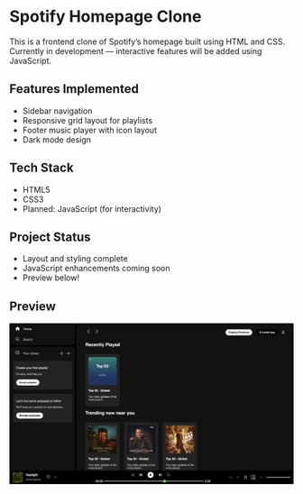 # Spotify Homepage Clone 

This is a frontend clone of Spotify’s homepage built using HTML and CSS.  
Currently in development — interactive features will be added using JavaScript.

##  Features Implemented
- Sidebar navigation
- Responsive grid layout for playlists
- Footer music player with icon layout
- Dark mode design

##  Tech Stack
- HTML5
- CSS3
- Planned: JavaScript (for interactivity)

##  Project Status
- Layout and styling complete  
- JavaScript enhancements coming soon  
- Preview below!

## Preview
![Screenshot](./photos/clone_homepage.png) 


